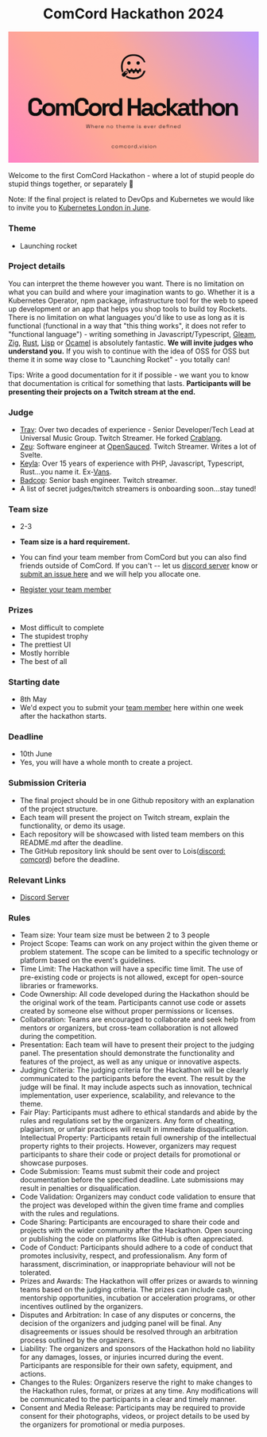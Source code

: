 <h1 align="center">
ComCord Hackathon 2024
</h1>

![image](./hackthon.png)


Welcome to the first ComCord Hackathon - where a lot of stupid people do stupid things together, or separately 👀

Note: If the final project is related to DevOps and Kubernetes we would like to invite you to [Kubernetes London in June](https://guild.host/events/kubernetesuwubernetes-y2gk4w). 

### Theme

- Launching rocket


### Project details 
You can interpret the theme however you want. There is no limitation on what you can build and where your imagination wants to go. Whether it is a Kubernetes Operator, npm package, infrastructure tool for the web to speed up development or an app that helps you shop tools to build toy Rockets. There is no limitation on what languages you'd like to use as long as it is functional (functional in a way that "this thing works", it does not refer to "functional language") - writing something in Javascript/Typescript, [Gleam](https://gleam.run/), [Zig](https://gleam.run/), [Rust](https://www.rust-lang.org/), [Lisp](https://lisp-lang.org/) or [Ocamel](https://ocaml.org/) is absolutely fantastic. **We will invite judges who understand you.** If you wish to continue with the idea of OSS for OSS but theme it in some way close to "Launching Rocket" - you totally can!

Tips: Write a good documentation for it if possible - we want you to know that documentation is critical for something that lasts. **Participants will be presenting their projects on a Twitch stream at the end.**

### Judge 

- [Trav](https://twitter.com/techsavvytravvy): Over two decades of experience - Senior Developer/Tech Lead at Universal Music Group. Twitch Streamer. He forked [Crablang](https://github.com/crablang). 
- [Zeu](https://twitter.com/zeu_dev): Software engineer at [OpenSauced](https://opensauced.pizza/). Twitch Streamer. Writes a lot of Svelte.
- [Keyla](https://twitter.com/keyladelslay): Over 15 years of experience with PHP, Javascript, Typescript, Rust...you name it. Ex-[Vans](https://www.vans.co.uk/).
- [Badcop](https://twitter.com/badcop_): Senior bash engineer. Twitch streamer. 
- A list of secret judges/twitch streamers is onboarding soon...stay tuned!

### Team size
 
 - 2-3

 - **Team size is a hard requirement.** 

 - You can find your team member from ComCord but you can also find friends outside of ComCord. If you can't -- let us [discord server](https://discord.gg/R49Xqt9Ys2) know or [submit an issue here](https://github.com/zmzlois/comcord-hackathon-2024/issues/new?assignees=&labels=looking+for+group&projects=&template=looking-for-group.md&title=%5BYour+name:+looking+for+teammate%5D) and we will help you allocate one. 

 - [Register your team member](https://github.com/zmzlois/comcord-hackathon-2024/issues/new?assignees=&labels=team+submission&projects=&template=team-formation--team-name-.md&title=Team:+%5Bname%5D)

### Prizes
- Most difficult to complete
- The stupidest trophy
- The prettiest UI
- Mostly horrible
- The best of all

### Starting date
- 8th May
- We'd expect you to submit your [team member](https://github.com/zmzlois/comcord-hackathon-2024/issues/new?assignees=&labels=team+submission&projects=&template=team-formation--team-name-.md&title=Team:+%5Bname%5D) here within one week after the hackathon starts. 

### Deadline
- 10th June
- Yes, you will have a whole month to create a project. 

### Submission Criteria
- The final project should be in one Github repository with an explanation of the project structure. 
- Each team will present the project on Twitch stream, explain the functionality, or demo its usage. 
- Each repository will be showcased with listed team members on this README.md after the deadline. 
- The GitHub repository link should be sent over to Lois([discord: comcord](https://discord.gg/R49Xqt9Ys2)) before the deadline. 

### Relevant Links

- [Discord Server](https://discord.gg/UDH3FaH2)



### Rules
- Team size: Your team size must be between 2 to 3 people
- Project Scope: Teams can work on any project within the given theme or problem statement. The scope can be limited to a specific technology or platform based on the event's guidelines.
- Time Limit: The Hackathon will have a specific time limit.
The use of pre-existing code or projects is not allowed, except for open-source libraries or frameworks.
- Code Ownership: All code developed during the Hackathon should be the original work of the team. Participants cannot use code or assets created by someone else without proper permissions or licenses.
- Collaboration: Teams are encouraged to collaborate and seek help from mentors or organizers, but cross-team collaboration is not allowed during the competition.
- Presentation: Each team will have to present their project to the judging panel. The presentation should demonstrate the functionality and features of the project, as well as any unique or innovative aspects.
- Judging Criteria: The judging criteria for the Hackathon will be clearly communicated to the participants before the event. The result by the judge will be final. It may include aspects such as innovation, technical implementation, user experience, scalability, and relevance to the theme.
- Fair Play: Participants must adhere to ethical standards and abide by the rules and regulations set by the organizers. Any form of cheating, plagiarism, or unfair practices will result in immediate disqualification.
Intellectual Property: Participants retain full ownership of the intellectual property rights to their projects. However, organizers may request participants to share their code or project details for promotional or showcase purposes.
- Code Submission: Teams must submit their code and project documentation before the specified deadline. Late submissions may result in penalties or disqualification.
- Code Validation: Organizers may conduct code validation to ensure that the project was developed within the given time frame and complies with the rules and regulations.
- Code Sharing: Participants are encouraged to share their code and projects with the wider community after the Hackathon. Open sourcing or publishing the code on platforms like GitHub is often appreciated.
- Code of Conduct: Participants should adhere to a code of conduct that promotes inclusivity, respect, and professionalism. Any form of harassment, discrimination, or inappropriate behaviour will not be tolerated.
- Prizes and Awards: The Hackathon will offer prizes or awards to winning teams based on the judging criteria. The prizes can include cash, mentorship opportunities, incubation or acceleration programs, or other incentives outlined by the organizers.
- Disputes and Arbitration: In case of any disputes or concerns, the decision of the organizers and judging panel will be final. Any disagreements or issues should be resolved through an arbitration process outlined by the organizers.
- Liability: The organizers and sponsors of the Hackathon hold no liability for any damages, losses, or injuries incurred during the event. Participants are responsible for their own safety, equipment, and actions.
- Changes to the Rules: Organizers reserve the right to make changes to the Hackathon rules, format, or prizes at any time. Any modifications will be communicated to the participants in a clear and timely manner.
- Consent and Media Release: Participants may be required to provide consent for their photographs, videos, or project details to be used by the organizers for promotional or media purposes.



